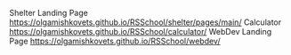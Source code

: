 Shelter Landing Page https://olgamishkovets.github.io/RSSchool/shelter/pages/main/
Calculator https://olgamishkovets.github.io/RSSchool/calculator/
WebDev Landing Page https://olgamishkovets.github.io/RSSchool/webdev/

